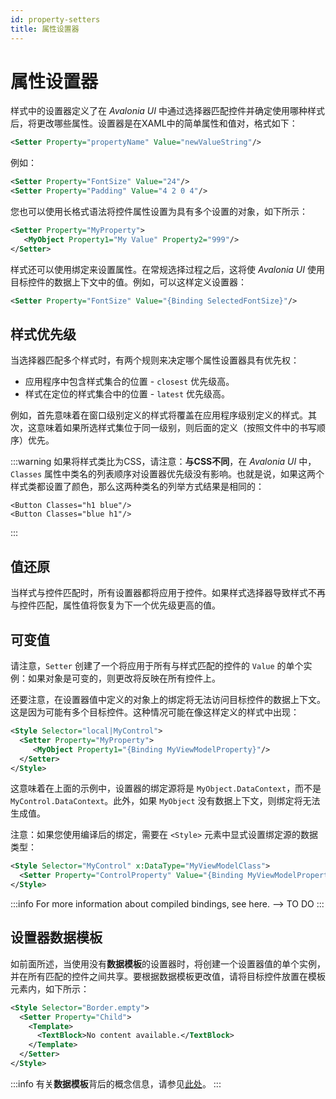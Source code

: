 ```yaml
---
id: property-setters
title: 属性设置器
---
```


# 属性设置器

样式中的设置器定义了在 _Avalonia UI_ 中通过选择器匹配控件并确定使用哪种样式后，将更改哪些属性。设置器是在XAML中的简单属性和值对，格式如下：

```xml
<Setter Property="propertyName" Value="newValueString"/>
```

例如：

```xml
<Setter Property="FontSize" Value="24"/>
<Setter Property="Padding" Value="4 2 0 4"/>
```

您也可以使用长格式语法将控件属性设置为具有多个设置的对象，如下所示：

```xml
<Setter Property="MyProperty">
   <MyObject Property1="My Value" Property2="999"/>
</Setter>
```

样式还可以使用绑定来设置属性。在常规选择过程之后，这将使 _Avalonia UI_ 使用目标控件的数据上下文中的值。例如，可以这样定义设置器：

```xml
<Setter Property="FontSize" Value="{Binding SelectedFontSize}"/>
```

## 样式优先级

当选择器匹配多个样式时，有两个规则来决定哪个属性设置器具有优先权：

* 应用程序中包含样式集合的位置 - `closest` 优先级高。
* 样式在定位的样式集合中的位置 - `latest` 优先级高。

例如，首先意味着在窗口级别定义的样式将覆盖在应用程序级别定义的样式。其次，这意味着如果所选样式集位于同一级别，则后面的定义（按照文件中的书写顺序）优先。

:::warning
如果将样式类比为CSS，请注意：**与CSS不同**，在 _Avalonia UI_ 中，`Classes` 属性中类名的列表顺序对设置器优先级没有影响。也就是说，如果这两个样式类都设置了颜色，那么这两种类名的列举方式结果是相同的：

```
<Button Classes="h1 blue"/>
<Button Classes="blue h1"/>
```
:::

## 值还原

当样式与控件匹配时，所有设置器都将应用于控件。如果样式选择器导致样式不再与控件匹配，属性值将恢复为下一个优先级更高的值。

## 可变值

请注意，`Setter` 创建了一个将应用于所有与样式匹配的控件的 `Value` 的单个实例：如果对象是可变的，则更改将反映在所有控件上。

还要注意，在设置器值中定义的对象上的绑定将无法访问目标控件的数据上下文。这是因为可能有多个目标控件。这种情况可能在像这样定义的样式中出现：

```xml
<Style Selector="local|MyControl">
  <Setter Property="MyProperty">
     <MyObject Property1="{Binding MyViewModelProperty}"/>
  </Setter>
</Style>
```

这意味着在上面的示例中，设置器的绑定源将是 `MyObject.DataContext`，而不是 `MyControl.DataContext`。此外，如果 `MyObject` 没有数据上下文，则绑定将无法生成值。

注意：如果您使用编译后的绑定，需要在 `<Style>` 元素中显式设置绑定源的数据类型：

```xml
<Style Selector="MyControl" x:DataType="MyViewModelClass">
  <Setter Property="ControlProperty" Value="{Binding MyViewModelProperty}" />
</Style>
```

:::info
For more information about compiled bindings, see here. --> TO DO
:::

## 设置器数据模板

如前面所述，当使用没有**数据模板**的设置器时，将创建一个设置器值的单个实例，并在所有匹配的控件之间共享。要根据数据模板更改值，请将目标控件放置在模板元素内，如下所示：

```xml
<Style Selector="Border.empty">
  <Setter Property="Child">
    <Template>
      <TextBlock>No content available.</TextBlock>
    </Template>
  </Setter>
</Style>
```

:::info
有关**数据模板**背后的概念信息，请参见[此处](../../concepts/templates)。
:::
